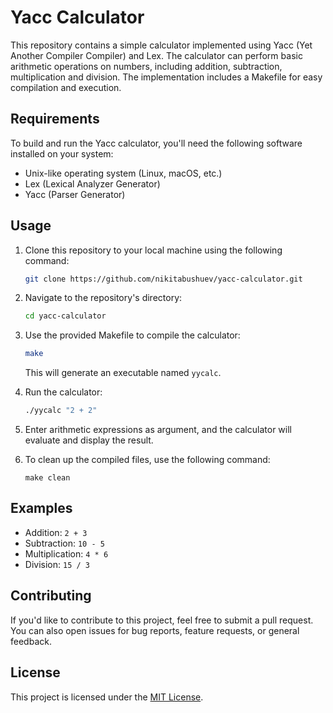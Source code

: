 # Yacc Calculator

This repository contains a simple calculator implemented using Yacc (Yet Another Compiler Compiler) and Lex. The calculator can perform basic arithmetic operations on numbers, including addition, subtraction, multiplication and division. The implementation includes a Makefile for easy compilation and execution.

## Requirements

To build and run the Yacc calculator, you'll need the following software installed on your system:

- Unix-like operating system (Linux, macOS, etc.)
- Lex (Lexical Analyzer Generator)
- Yacc (Parser Generator)

## Usage

1. Clone this repository to your local machine using the following command:

    ```bash
    git clone https://github.com/nikitabushuev/yacc-calculator.git
    ```

2. Navigate to the repository's directory:

    ```bash
    cd yacc-calculator
    ```

3. Use the provided Makefile to compile the calculator:

    ```bash
    make
    ```

   This will generate an executable named `yycalc`.

4. Run the calculator:

    ```bash
    ./yycalc "2 + 2"
    ```

5. Enter arithmetic expressions as argument, and the calculator will evaluate and display the result.

6. To clean up the compiled files, use the following command:

    ```
    make clean
    ```

## Examples

- Addition: `2 + 3`
- Subtraction: `10 - 5`
- Multiplication: `4 * 6`
- Division: `15 / 3`

## Contributing

If you'd like to contribute to this project, feel free to submit a pull request. You can also open issues for bug reports, feature requests, or general feedback.

## License

This project is licensed under the [MIT License](LICENSE).
